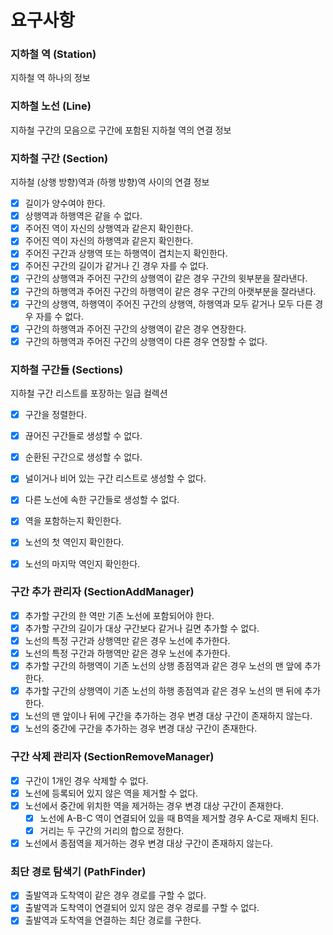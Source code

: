 # 요구사항

### 지하철 역 (Station)
지하철 역 하나의 정보

### 지하철 노선 (Line)
지하철 구간의 모음으로 구간에 포함된 지하철 역의 연결 정보

### 지하철 구간 (Section)
지하철 (상행 방향)역과 (하행 방향)역 사이의 연결 정보

- [x] 길이가 양수여야 한다.
- [x] 상행역과 하행역은 같을 수 없다.
- [x] 주어진 역이 자신의 상행역과 같은지 확인한다.
- [x] 주어진 역이 자신의 하행역과 같은지 확인한다.
- [x] 주어진 구간과 상행역 또는 하행역이 겹치는지 확인한다.
- [x] 주어진 구간의 길이가 같거나 긴 경우 자를 수 없다.
- [x] 구간의 상행역과 주어진 구간의 상행역이 같은 경우 구간의 윗부분을 잘라낸다.
- [x] 구간의 하행역과 주어진 구간의 하행역이 같은 경우 구간의 아랫부분을 잘라낸다.
- [x] 구간의 상행역, 하행역이 주어진 구간의 상행역, 하행역과 모두 같거나 모두 다른 경우 자를 수 없다.
- [x] 구간의 하행역과 주어진 구간의 상행역이 같은 경우 연장한다.
- [x] 구간의 하행역과 주어진 구간의 상행역이 다른 경우 연장할 수 없다.

### 지하철 구간들 (Sections)
지하철 구간 리스트를 포장하는 일급 컬렉션

- [x] 구간을 정렬한다.
- [x] 끊어진 구간들로 생성할 수 없다.
- [x] 순환된 구간으로 생성할 수 없다.
- [x] 널이거나 비어 있는 구간 리스트로 생성할 수 없다.
- [x] 다른 노선에 속한 구간들로 생성할 수 없다.

- [x] 역을 포함하는지 확인한다.
- [x] 노선의 첫 역인지 확인한다.
- [x] 노선의 마지막 역인지 확인한다.

### 구간 추가 관리자 (SectionAddManager)
- [x] 추가할 구간의 한 역만 기존 노선에 포함되어야 한다.
- [x] 추가할 구간의 길이가 대상 구간보다 같거나 길면 추가할 수 없다.
- [x] 노선의 특정 구간과 상행역만 같은 경우 노선에 추가한다.
- [x] 노선의 특정 구간과 하행역만 같은 경우 노선에 추가한다.
- [x] 추가할 구간의 하행역이 기존 노선의 상행 종점역과 같은 경우 노선의 맨 앞에 추가한다.
- [x] 추가할 구간의 상행역이 기존 노선의 하행 종점역과 같은 경우 노선의 맨 뒤에 추가한다.
- [x] 노선의 맨 앞이나 뒤에 구간을 추가하는 경우 변경 대상 구간이 존재하지 않는다.
- [x] 노선의 중간에 구간을 추가하는 경우 변경 대상 구간이 존재한다.

### 구간 삭제 관리자 (SectionRemoveManager)
- [x] 구간이 1개인 경우 삭제할 수 없다.
- [x] 노선에 등록되어 있지 않은 역을 제거할 수 없다.
- [x] 노선에서 중간에 위치한 역을 제거하는 경우 변경 대상 구간이 존재한다.
  - [x] 노선에 A-B-C 역이 연결되어 있을 때 B역을 제거할 경우 A-C로 재배치 된다.
  - [x] 거리는 두 구간의 거리의 합으로 정한다.
- [x] 노선에서 종점역을 제거하는 경우 변경 대상 구간이 존재하지 않는다.

### 최단 경로 탐색기 (PathFinder)
- [x] 출발역과 도착역이 같은 경우 경로를 구할 수 없다.
- [x] 출발역과 도착역이 연결되어 있지 않은 경우 경로를 구할 수 없다.
- [x] 출발역과 도착역을 연결하는 최단 경로를 구한다.
